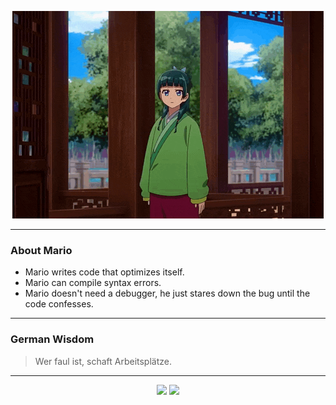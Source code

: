 <p align="center">
  <img src="assets/maomao.gif" />
</p>

---

### About Mario
- Mario writes code that optimizes itself.
- Mario can compile syntax errors.
- Mario doesn't need a debugger, he just stares down the bug until the code confesses.

---

### German Wisdom
> Wer faul ist, schaft Arbeitsplätze.

---

<p align="center">
  <a>
    <img height="180em" src="https://github-readme-stats-eight-theta.vercel.app/api?username=Torfkopp&show_icons=true&theme=dark&include_all_commits=true&count_private=true"/>
  </a>
  <a href="https://github.com/Torfkopp?tab=repositories">
    <img height="180em" src="https://github-readme-stats-eight-theta.vercel.app/api/top-langs/?username=torfkopp&layout=compact&theme=dark&langs_count=8&hide=java"/>
  </a>
</p>
